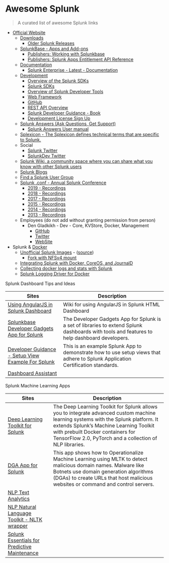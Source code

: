 # Awesome Splunk

> A curated list of awesome Splunk links

- [Official Website](https://www.splunk.com)
  - [Downloads](https://www.splunk.com/download)
    - [Older Splunk Releases](https://www.splunk.com/page/previous_releases)
  - [SplunkBase - Apps and Add-ons](https://splunkbase.splunk.com)
    - [Publishers: Working with Splunkbase](http://docs.splunk.com/Documentation/Splunkbase/latest/Splunkbase/Introduction)
    - [Publishers: Splunk Apps Entitlement API Reference](http://docs.splunk.com/Documentation/Splunkbase/latest/SBAPI/AbouttheSplunkbaseEntitlementAPI)
  - [Documentation](https://docs.splunk.com)
    - [Splunk Enterprise - Latest - Documentation](http://docs.splunk.com/Documentation/Splunk/latest/)
  - [Development](https://dev.splunk.com/)
    - [Overview of the Splunk SDKs](http://dev.splunk.com/sdks)
    - [Splunk SDKs](http://docs.splunk.com/Documentation/SDK)
    - [Overview of Splunk Developer Tools](https://dev.splunk.com/enterprise/docs/welcome)
    - [Web Framework](http://docs.splunk.com/Documentation/WebFramework)
    - [GitHub](https://github.com/splunk)
    - [REST API Overview](http://dev.splunk.com/restapi)
    - [Splunk Developer Guidance - Book](http://dev.splunk.com/view/dev-guide/SP-CAAAE2R)
    - [Development License Sign Up](http://dev.splunk.com/page/developer_license_sign_up)
  - [Splunk Answers (Ask Questions, Get Support)](https://answers.splunk.com)
      - [Splunk Answers User manual](http://docs.splunk.com/Documentation/Splunkbase/latest/Answers/AboutAnswers)
  - [Splexicon - The Splexicon defines technical terms that are specific to Splunk.](http://docs.splunk.com/Splexicon)
  - Social
    - [Splunk Twitter](https://twitter.com/splunk)
    - [SplunkDev Twitter](https://twitter.com/splunkdev)
  - [Splunk Wiki, a community space where you can share what you know with other Splunk users](http://wiki.splunk.com/Main_Page)
  - [Splunk Blogs](http://blogs.splunk.com)
  - [Find a Splunk User Group](https://usergroups.splunk.com)
  - [Splunk .conf - Annual Splunk Conference](http://conf.splunk.com)
    - [2019 - Recordings](https://conf.splunk.com/watch/conf-online.html?search.event=conf19#/)
    - [2018 - Recordings](https://conf.splunk.com/watch/conf-online.html?search.event=conf18#/)
    - [2017 - Recordings](https://conf.splunk.com/watch/conf-online.html?search.event=conf17#/)
    - [2015 - Recordings](http://conf.splunk.com/speakers.html#_content_splunk-conf_speakers_jcr_content_parsys_session_filter)
    - [2014 - Recordings](http://conf.splunk.com/speakers/2014.html#)
    - [2013 - Recordings](http://conf.splunk.com/speakers/2013.html#)
  - Employees (do not add without granting permission from person)
    - Den Gladkikh - Dev - Core, KVStore, Docker, Management
      - [GitHub](http://github.com/outcoldman/)
      - [Twitter](https://twitter.com/outcoldman)
      - [WebSite](https://outcoldman.com)
- Splunk & [Docker](https://www.docker.com)
  - [Unofficial Splunk Images](https://hub.docker.com/r/outcoldman/splunk/) - ([source](https://github.com/outcoldman/docker-splunk]))
    - [Fork with NFSv4 mount](https://github.com/DoubleDensity/docker-splunk)
  - [Integrating Splunk with Docker, CoreOS, and JournalD](http://blogs.splunk.com/2015/04/30/integrating-splunk-with-docker-coreos-and-journald/)
  - [Collecting docker logs and stats with Splunk](http://blogs.splunk.com/2015/08/24/collecting-docker-logs-and-stats-with-splunk/)
  - [Splunk Logging Driver for Docker](http://blogs.splunk.com/2015/12/16/splunk-logging-driver-for-docker/)


Splunk Dashboard Tips and Ideas

| Sites | Description |
| --- | --- |
|[Using AngularJS in Splunk Dashboard](https://wiki.splunk.com/User_talk:Niketnilay#Topic_4:_Using_Angular_JS_in_Splunk_HTML_dashboard)|Wiki for using AngularJS in Splunk HTML Dashboard|
|[Splunkbase Developer Gadgets App for Splunk](https://splunkbase.splunk.com/app/3689/)|The Developer Gadgets App for Splunk is a set of libraries to extend Splunk dashboards with tools and features to help dashboard developers.|
|[Developer Guidance - Setup View Example For Splunk](https://splunkbase.splunk.com/app/3728/)|This is an example Splunk App to demonstrate how to use setup views that adhere to Splunk Application Certification standards.|
|[Dashboard Assistant](https://splunkbase.splunk.com/app/2947/)||
 

Splunk Machine Learning Apps

| Sites | Description |
| --- | --- |
|[Deep Learning Toolkit for Splunk](https://splunkbase.splunk.com/app/4607/) |The Deep Learning Toolkit for Splunk allows you to integrate advanced custom machine learning systems with the Splunk platform. It extends Splunk’s Machine Learning Toolkit with prebuilt Docker containers for TensorFlow 2.0, PyTorch and a collection of NLP libraries. |
|[DGA App for Splunk](https://splunkbase.splunk.com/app/3559/) |This app shows how to Operationalize Machine Learning using MLTK to detect malicious domain names. Malware like Botnets use domain generation algorithms (DGAs) to create URLs that host malicious websites or command and control servers.  |
|[NLP Text Analytics](https://splunkbase.splunk.com/app/4066/) | |
|[NLP Natural Language Toolkit - NLTK wrapper](https://splunkbase.splunk.com/app/4057/) | |
|[Splunk Essentials for Predictive Maintenance](https://splunkbase.splunk.com/app/4375/) | |


